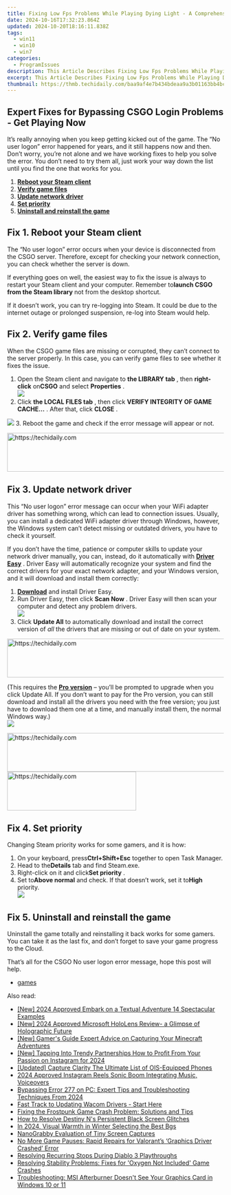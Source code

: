 ```yaml
---
title: Fixing Low Fps Problems While Playing Dying Light - A Comprehensive Guide
date: 2024-10-16T17:32:23.864Z
updated: 2024-10-20T18:16:11.838Z
tags:
  - win11
  - win10
  - win7
categories:
  - ProgramIssues
description: This Article Describes Fixing Low Fps Problems While Playing Dying Light - A Comprehensive Guide
excerpt: This Article Describes Fixing Low Fps Problems While Playing Dying Light - A Comprehensive Guide
thumbnail: https://thmb.techidaily.com/baa9af4e7b434bdeaa9a3b01163bb4bc26127160d176aa35825ab519985b4fb1.jpg
---
```


## Expert Fixes for Bypassing CSGO Login Problems - Get Playing Now

It’s really annoying when you keep getting kicked out of the game. The “No user logon” error happened for years, and it still happens now and then. Don’t worry, you’re not alone and we have working fixes to help you solve the error. You don’t need to try them all, just work your way down the list until you find the one that works for you.

1. **[Reboot your Steam client](https://tools.techidaily.com/drivereasy/download/)**
2. **[Verify game files](https://tools.techidaily.com/drivereasy/download/)**
3. [**Update network driver**](https://tools.techidaily.com/drivereasy/download/)
4. **[Set priority](https://tools.techidaily.com/drivereasy/download/)**
5. **[Uninstall and reinstall the game](https://tools.techidaily.com/drivereasy/download/)**

## Fix 1\. Reboot your Steam client

 The “No user logon” error occurs when your device is disconnected from the CSGO server. Therefore, except for checking your network connection, you can check whether the server is down.

 If everything goes on well, the easiest way to fix the issue is always to restart your Steam client and your computer. Remember to**launch CSGO from the Steam library** not from the desktop shortcut.

 If it doesn’t work, you can try re-logging into Steam. It could be due to the internet outage or prolonged suspension, re-log into Steam would help.

## Fix 2\. Verify game files

 When the CSGO game files are missing or corrupted, they can’t connect to the server properly. In this case, you can verify game files to see whether it fixes the issue.

1. Open the Steam client and navigate to **the LIBRARY tab** , then **right-click** on**CSGO** and select **Properties** .  
![](https://images.drivereasy.com/wp-content/uploads/2022/09/Steam-properties.jpg)
2. Click **the LOCAL FILES tab** , then click **VERIFY INTEGRITY OF GAME CACHE…** . After that, click **CLOSE** .  

![](https://images.drivereasy.com/wp-content/uploads/2023/08/csgo-verify-game-files.jpg)
3. Reboot the game and check if the error message will appear or not.

<!-- affiliate ads begin -->
<a href="https://appsumo.8odi.net/c/5597632/2043597/7443" target="_top" id="2043597">
  <img src="//a.impactradius-go.com/display-ad/7443-2043597" border="0" alt="https://techidaily.com" width="728" height="90"/>
</a>
<img height="0" width="0" src="https://appsumo.8odi.net/i/5597632/2043597/7443" style="position:absolute;visibility:hidden;" border="0" />
<!-- affiliate ads end -->

## Fix 3\. Update network driver

 This “No user logon” error message can occur when your WiFi adapter driver has something wrong, which can lead to connection issues. Usually, you can install a dedicated WiFi adapter driver through Windows, however, the Windows system can’t detect missing or outdated drivers, you have to check it yourself.

 If you don’t have the time, patience or computer skills to update your network driver manually, you can, instead, do it automatically with **[Driver Easy](https://tools.techidaily.com/drivereasy/download/)**  . Driver Easy will automatically recognize your system and find the correct drivers for your exact network adapter, and your Windows version, and it will download and install them correctly:

1. [**Download**](https://tools.techidaily.com/drivereasy/download/) and install Driver Easy.
2. Run Driver Easy, then click **Scan Now** . Driver Easy will then scan your computer and detect any problem drivers.  
![](https://images.drivereasy.com/wp-content/uploads/2020/08/Scan-now.jpg)
3. Click **Update All** to automatically download and install the correct version of _all_ the drivers that are missing or out of date on your system.  

<!-- affiliate ads begin -->
<a href="https://appsumo.8odi.net/c/5597632/2151865/7443" target="_top" id="2151865">
  <img src="//a.impactradius-go.com/display-ad/7443-2151865" border="0" alt="https://techidaily.com" width="728" height="90"/>
</a>
<img height="0" width="0" src="https://appsumo.8odi.net/i/5597632/2151865/7443" style="position:absolute;visibility:hidden;" border="0" />
<!-- affiliate ads end -->

 (This requires the **[Pro version](https://tools.techidaily.com/drivereasy/download/)**  – you’ll be prompted to upgrade when you click Update All. If you don’t want to pay for the Pro version, you can still download and install all the drivers you need with the free version; you just have to download them one at a time, and manually install them, the normal Windows way.)  
![](https://images.drivereasy.com/wp-content/uploads/2020/10/DE-PRO-VEGA-KILLER-NETWORKING.jpg)

<!-- affiliate ads begin -->
<a href="https://imp.i357552.net/c/5597632/1013424/11832" target="_top" id="1013424">
  <img src="//a.impactradius-go.com/display-ad/11832-1013424" border="0" alt="https://techidaily.com" width="728" height="90"/>
</a>
<img height="0" width="0" src="https://imp.i357552.net/i/5597632/1013424/11832" style="position:absolute;visibility:hidden;" border="0" />
<!-- affiliate ads end -->

<!-- affiliate ads begin -->
<a href="https://aligracehair.sjv.io/c/5597632/1885928/19272" target="_top" id="1885928">
  <img src="//a.impactradius-go.com/display-ad/19272-1885928" border="0" alt="https://techidaily.com" width="300" height="90"/>
</a>
<img height="0" width="0" src="https://aligracehair.sjv.io/i/5597632/1885928/19272" style="position:absolute;visibility:hidden;" border="0" />
<!-- affiliate ads end -->

## Fix 4\. Set priority

Changing Steam priority works for some gamers, and it is how:

1. On your keyboard, press**Ctrl+Shift+Esc** together to open Task Manager.
2. Head to the**Details** tab and find Steam.exe.
3. Right-click on it and click**Set priority** .
4. Set to**Above normal** and check. If that doesn’t work, set it to**High** priority.  
![](https://images.drivereasy.com/wp-content/uploads/2023/08/priority.jpg)

## Fix 5\. Uninstall and reinstall the game

 Uninstall the game totally and reinstalling it back works for some gamers. You can take it as the last fix, and don’t forget to save your game progress to the Cloud.

 That’s all for the CSGO No user logon error message, hope this post will help.

* [games](https://tools.techidaily.com/drivereasy/download/)

<ins class="adsbygoogle"
     style="display:block"
     data-ad-format="autorelaxed"
     data-ad-client="ca-pub-7571918770474297"
     data-ad-slot="1223367746"></ins>

<ins class="adsbygoogle"
     style="display:block"
     data-ad-client="ca-pub-7571918770474297"
     data-ad-slot="8358498916"
     data-ad-format="auto"
     data-full-width-responsive="true"></ins>

<span class="atpl-alsoreadstyle">Also read:</span>
<div><ul>
<li><a href="https://fox-info.techidaily.com/new-2024-approved-embark-on-a-textual-adventure-14-spectacular-examples/"><u>[New] 2024 Approved Embark on a Textual Adventure 14 Spectacular Examples</u></a></li>
<li><a href="https://fox-friendly.techidaily.com/new-2024-approved-microsoft-hololens-review-a-glimpse-of-holographic-future/"><u>[New] 2024 Approved Microsoft HoloLens Review- a Glimpse of Holographic Future</u></a></li>
<li><a href="https://remote-screen-capture.techidaily.com/new-gamers-guide-expert-advice-on-capturing-your-minecraft-adventures/"><u>[New] Gamer's Guide Expert Advice on Capturing Your Minecraft Adventures</u></a></li>
<li><a href="https://instagram-clips.techidaily.com/new-tapping-into-trendy-partnerships-how-to-profit-from-your-passion-on-instagram-for-2024/"><u>[New] Tapping Into Trendy Partnerships How to Profit From Your Passion on Instagram for 2024</u></a></li>
<li><a href="https://extra-tips.techidaily.com/updated-capture-clarity-the-ultimate-list-of-ois-equipped-phones/"><u>[Updated] Capture Clarity The Ultimate List of OIS-Equipped Phones</u></a></li>
<li><a href="https://instagram-video-files.techidaily.com/2024-approved-instagram-reels-sonic-boom-integrating-music-voiceovers/"><u>2024 Approved Instagram Reels Sonic Boom Integrating Music, Voiceovers</u></a></li>
<li><a href="https://program-issues.techidaily.com/bypassing-error-277-on-pc-expert-tips-and-troubleshooting-techniques-from-2024/"><u>Bypassing Error 277 on PC: Expert Tips and Troubleshooting Techniques From 2024</u></a></li>
<li><a href="https://hardware-updates.techidaily.com/fast-track-to-updating-wacom-drivers-start-here/"><u>Fast Track to Updating Wacom Drivers - Start Here</u></a></li>
<li><a href="https://program-issues.techidaily.com/fixing-the-frostpunk-game-crash-problem-solutions-and-tips/"><u>Fixing the Frostpunk Game Crash Problem: Solutions and Tips</u></a></li>
<li><a href="https://program-issues.techidaily.com/how-to-resolve-destiny-ns-persistent-black-screen-glitches/"><u>How to Resolve Destiny N's Persistent Black Screen Glitches</u></a></li>
<li><a href="https://facebook-record-videos.techidaily.com/in-2024-visual-warmth-in-winter-selecting-the-best-bgs/"><u>In 2024, Visual Warmth in Winter Selecting the Best Bgs</u></a></li>
<li><a href="https://screen-mirroring-recording.techidaily.com/nanograbby-evaluation-of-tiny-screen-captures/"><u>NanoGrabby Evaluation of Tiny Screen Captures</u></a></li>
<li><a href="https://program-issues.techidaily.com/no-more-game-pauses-rapid-repairs-for-valorants-graphics-driver-crashed-error/"><u>No More Game Pauses: Rapid Repairs for Valorant’s ‘Graphics Driver Crashed’ Error</u></a></li>
<li><a href="https://program-issues.techidaily.com/resolving-recurring-stops-during-diablo-3-playthroughs/"><u>Resolving Recurring Stops During Diablo 3 Playthroughs</u></a></li>
<li><a href="https://program-issues.techidaily.com/resolving-stability-problems-fixes-for-oxygen-not-included-game-crashes/"><u>Resolving Stability Problems: Fixes for 'Oxygen Not Included' Game Crashes</u></a></li>
<li><a href="https://program-issues.techidaily.com/troubleshooting-msi-afterburner-doesnt-see-your-graphics-card-in-windows-10-or-11/"><u>Troubleshooting: MSI Afterburner Doesn't See Your Graphics Card in Windows 10 or 11</u></a></li>
</ul></div>

